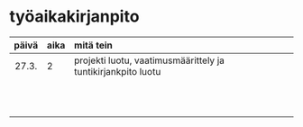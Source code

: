# työaikakirjanpito

| päivä | aika | mitä tein  |
| :----:|:-----| :-----|
| 27.3. |   2   | projekti luotu, vaatimusmäärittely ja tuntikirjankpito luotu |
|       |      |       |
|       |      |       |
|       |      |       |
|       |      |       |
|       |      |       |
|       |      |       |
|       |      |       |
|       |      |       |
|       |      |       |
|       |      |       |
|       |      |       | 

